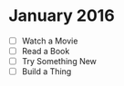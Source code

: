 <h1>January 2016</h1>

- [ ] Watch a Movie
- [ ] Read a Book
- [ ] Try Something New
- [ ] Build a Thing

